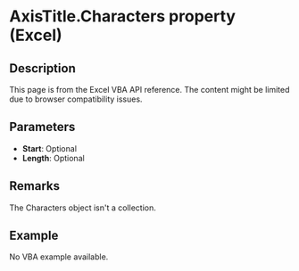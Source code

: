 # AxisTitle.Characters property (Excel)

## Description
This page is from the Excel VBA API reference. The content might be limited due to browser compatibility issues.

## Parameters
- **Start**: Optional
- **Length**: Optional

## Remarks
The Characters object isn't a collection.

## Example
No VBA example available.

